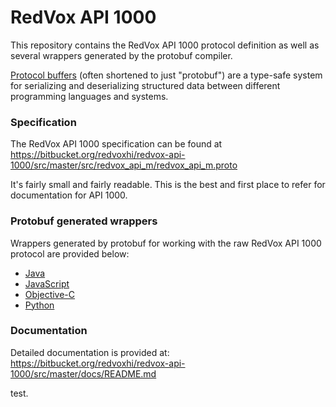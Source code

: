 # RedVox API 1000

This repository contains the RedVox API 1000 protocol definition as well as several wrappers generated by the protobuf compiler.

[Protocol buffers](https://developers.google.com/protocol-buffers) (often shortened to just "protobuf") are a type-safe system for serializing and deserializing structured data between different programming languages and systems.

### Specification

The RedVox API 1000 specification can be found at https://bitbucket.org/redvoxhi/redvox-api-1000/src/master/src/redvox_api_m/redvox_api_m.proto

It's fairly small and fairly readable. This is the best and first place to refer for documentation for API 1000.

### Protobuf generated wrappers

Wrappers generated by protobuf for working with the raw RedVox API 1000 protocol are provided below:

* [Java](https://bitbucket.org/redvoxhi/redvox-api-1000/src/master/src/java/)
* [JavaScript](https://bitbucket.org/redvoxhi/redvox-api-1000/src/master/src/js/)
* [Objective-C](https://bitbucket.org/redvoxhi/redvox-api-1000/src/master/src/obj-c/)
* [Python](https://bitbucket.org/redvoxhi/redvox-api-1000/src/master/src/python/) 


### Documentation

Detailed documentation is provided at: https://bitbucket.org/redvoxhi/redvox-api-1000/src/master/docs/README.md

test.
